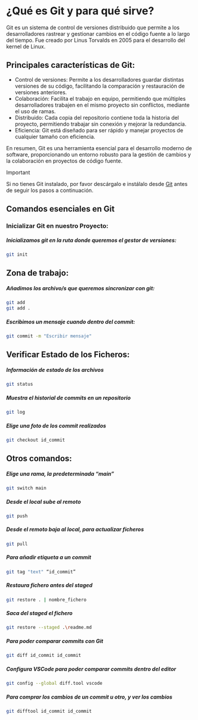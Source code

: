 # ¿Qué es Git y para qué sirve?
<p>Git es un sistema de control de versiones distribuido que permite a los desarrolladores rastrear y gestionar cambios en el código fuente a lo largo del tiempo. Fue creado por Linus Torvalds en 2005 para el desarrollo del kernel de Linux.</p>

## Principales características de Git:
<ul>
  <li>Control de versiones: Permite a los desarrolladores guardar distintas versiones de su código, facilitando la comparación y restauración de versiones anteriores.</li>
  <li>Colaboración: Facilita el trabajo en equipo, permitiendo que múltiples desarrolladores trabajen en el mismo proyecto sin conflictos, mediante el uso de ramas.</li>
  <li>Distribuido: Cada copia del repositorio contiene toda la historia del proyecto, permitiendo trabajar sin conexión y mejorar la redundancia.</li>
  <li>Eficiencia: Git está diseñado para ser rápido y manejar proyectos de cualquier tamaño con eficiencia.</li>
</ul>

<p>En resumen, Git es una herramienta esencial para el desarrollo moderno de software, proporcionando un entorno robusto para la gestión de cambios y la colaboración en proyectos de código fuente.</p>

> [!IMPORTANT]
Si no tienes Git instalado, por favor descárgalo e instálalo desde [Git](https://git-scm.com/) antes de seguir los pasos a continuación.

## Comandos esenciales en Git

### Inicializar Git en nuestro Proyecto:

##### Inicializamos git en la ruta donde queremos el gestor de versiones:
```bash
git init
```

## Zona de trabajo:
##### Añadimos los archivo/s que queremos sincronizar con git:
```bash
git add
git add . 
```

##### Escribimos un mensaje cuando dentro del commit:
```bash
git commit -m "Escribir mensaje" 
```

## Verificar Estado de los Ficheros:

##### Información de estado de los archivos
```bash
git status
```

##### Muestra el historial de commits en un repositorio
```bash
git log
```

##### Elige una foto de los commit realizados
```bash
git checkout id_commit
```


## Otros comandos:

##### Elige una rama, la predeterminada “main”
```bash
git switch main
```

##### Desde el local sube al remoto
```bash
git push
```

##### Desde el remoto baja al local, para actualizar ficheros
```bash
git pull
```

##### Para añadir etiqueta a un commit
```bash
git tag "text" “id_commit”
```

##### Restaura fichero antes del staged
```bash
git restore . | nombre_fichero
```

##### Saca del staged el fichero
```bash
git restore --staged .\readme.md
```

##### Para poder comparar commits con Git
```bash
git diff id_commit id_commit
```

##### Configura VSCode para poder comparar commits dentro del editor
```bash
git config --global diff.tool vscode 
```

##### Para comprar los cambios de un commit u otro, y ver los cambios
```bash
git difftool id_commit id_commit
```

